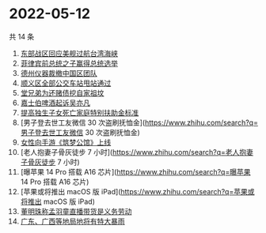 # 2022-05-12

共 14 条

<!-- BEGIN ZHIHUSEARCH -->
<!-- 最后更新时间 Thu May 12 2022 01:25:52 GMT+0800 (China Standard Time) -->
1. [东部战区回应美舰过航台湾海峡](https://www.zhihu.com/search?q=东部战区回应美舰过航台湾海峡)
1. [菲律宾前总统之子赢得总统选举](https://www.zhihu.com/search?q=菲律宾前总统之子赢得总统选举)
1. [德州仪器裁撤中国区团队](https://www.zhihu.com/search?q=德州仪器裁撤中国区团队)
1. [顺义区全部公交车站甩站通过](https://www.zhihu.com/search?q=顺义区全部公交车站甩站通过)
1. [堂兄弟为还赌债挖自家祖坟](https://www.zhihu.com/search?q=堂兄弟为还赌债挖自家祖坟)
1. [嘉士伯啤酒起诉吴亦凡](https://www.zhihu.com/search?q=嘉士伯啤酒起诉吴亦凡)
1. [提高独生子女死亡家庭特别扶助金标准](https://www.zhihu.com/search?q=提高独生子女死亡家庭特别扶助金标准)
1. [男子登去世工友微信 30 次盗刷抚恤金](https://www.zhihu.com/search?q=男子登去世工友微信 30 次盗刷抚恤金)
1. [女性向手游《筑梦公馆》上线](https://www.zhihu.com/search?q=女性向手游《筑梦公馆》上线)
1. [老人抱妻子骨灰徒步 7 小时](https://www.zhihu.com/search?q=老人抱妻子骨灰徒步 7 小时)
1. [曝苹果 14 Pro 搭载 A16 芯片](https://www.zhihu.com/search?q=曝苹果 14 Pro 搭载 A16 芯片)
1. [苹果或将推出 macOS 版 iPad](https://www.zhihu.com/search?q=苹果或将推出 macOS 版 iPad)
1. [董明珠称孟羽童直播带货是义务劳动](https://www.zhihu.com/search?q=董明珠称孟羽童直播带货是义务劳动)
1. [广东、广西等地局地将有特大暴雨](https://www.zhihu.com/search?q=广东、广西等地局地将有特大暴雨)
<!-- END ZHIHUSEARCH -->
